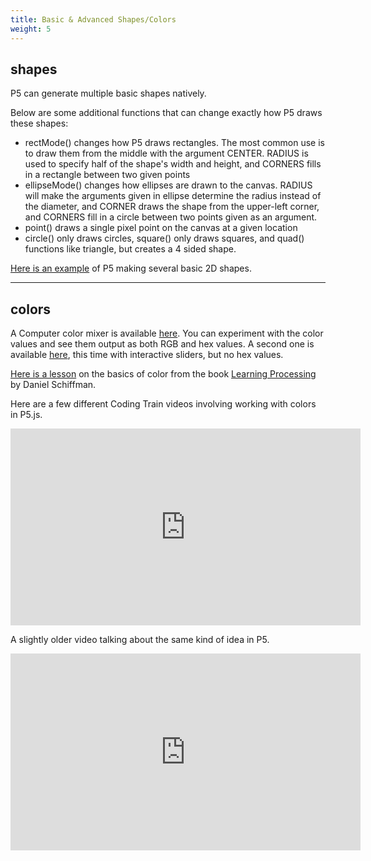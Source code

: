 ```yaml
---
title: Basic & Advanced Shapes/Colors
weight: 5
---
```

## shapes

P5 can generate multiple basic shapes natively.

Below are some additional functions that can change exactly how P5 draws these shapes:

* rectMode() changes how P5 draws rectangles. The most common use is to draw them from the middle with the argument CENTER. RADIUS is used to specify half of the shape's width and height, and CORNERS fills in a rectangle between two given points
* ellipseMode() changes how ellipses are drawn to the canvas. RADIUS will make the arguments given in ellipse determine the radius instead of the diameter, and CORNER draws the shape from the upper-left corner, and CORNERS fill in a circle between two points given as an argument.
* point() draws a single pixel point on the canvas at a given location
* circle() only draws circles, square() only draws squares, and quad() functions like triangle, but creates a 4 sided shape.

[Here is an example](https://p5js.org/examples/hello-p5-simple-shapes.html) of P5 making several basic 2D shapes.

---

## colors

A Computer color mixer is available [here](https://www.w3schools.com/colors/colors_rgb.asp). You can experiment with the color values and see them output as both RGB and hex values. A second one is available [here](https://www.csfieldguide.org.nz/en/interactives/rgb-mixer/), this time with interactive sliders, but no hex values.

[Here is a lesson](https://p5js.org/learn/color.html) on the basics of color from the book [Learning Processing](http://learningprocessing.com/) by Daniel Schiffman.

Here are a few different Coding Train videos involving working with colors in P5.js.

<iframe width="560" height="315" src="https://www.youtube.com/embed/riiJTF5-N7c" frameborder="0" allow="accelerometer; autoplay; encrypted-media; gyroscope; picture-in-picture" allowfullscreen></iframe>

A slightly older video talking about the same kind of idea in P5.

<iframe width="560" height="315" src="https://www.youtube.com/embed/9mucjcrhFcM" frameborder="0" allow="accelerometer; autoplay; encrypted-media; gyroscope; picture-in-picture" allowfullscreen></iframe>